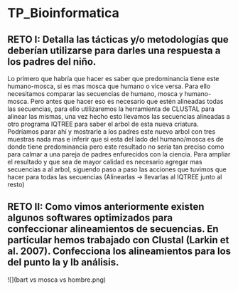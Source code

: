 # TP_Bioinformatica


## RETO I: Detalla las tácticas y/o metodologías que deberían utilizarse para darles una respuesta a los padres del niño.

Lo primero que habría que hacer es saber que predominancia tiene este humano-mosca, si es mas mosca que humano o vice versa. Para ello necesitamos comparar las secuencias de humano, mosca y humano-mosca. Pero antes que hacer eso es necesario que estén alineadas todas las secuencias, para ello utilizaremos la herramienta de CLUSTAL para alinear las mismas, una vez hecho esto llevamos las secuencias alineadas a otro programa IQTREE para saber el arbol de esta nueva criatura. Podríamos parar ahí y mostrarle a los padres este nuevo arbol con tres muestras nada mas e inferir que si esta del lado del humano/mosca es de donde tiene predominancia pero este resultado no seria tan preciso como para calmar a una pareja de padres enfurecidos con la ciencia. Para ampliar el resultado y que sea de mayor calidad es necesario agregar mas secuencias a al arbol, siguendo paso a paso las acciones que tuvimos que hacer para todas las secuencias (Alinearlas -> llevarlas al IQTREE junto al resto)

## RETO II: Como vimos anteriormente existen algunos softwares optimizados para confeccionar alineamientos de secuencias. En particular hemos trabajado con Clustal (Larkin et al. 2007). Confecciona los alineamientos para los del punto Ia y Ib análisis.

![](bart vs mosca vs hombre.png)
